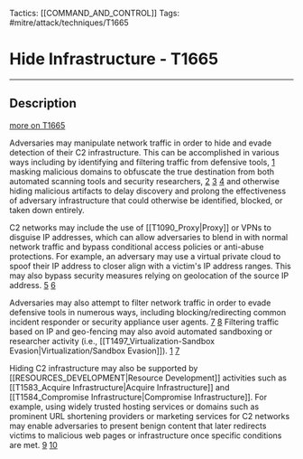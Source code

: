 Tactics: [[COMMAND_AND_CONTROL]]
Tags: #mitre/attack/techniques/T1665

# Hide Infrastructure - T1665
---
## Description
[more on T1665](https://attack.mitre.org/techniques/T1665)

Adversaries may manipulate network traffic in order to hide and evade detection of their C2 infrastructure. This can be accomplished in various ways including by identifying and filtering traffic from defensive tools, [1](https://www.proofpoint.com/us/blog/threat-insight/security-brief-ta571-delivers-icedid-forked-loader) masking malicious domains to obfuscate the true destination from both automated scanning tools and security researchers, [2](https://www.mandiant.com/resources/blog/url-obfuscation-schema-abuse) [3](https://github.com/spyboy-productions/Facad1ng) [4](https://www.proofpoint.com/us/blog/threat-insight/are-you-sure-your-browser-date-current-landscape-fake-browser-updates) and otherwise hiding malicious artifacts to delay discovery and prolong the effectiveness of adversary infrastructure that could otherwise be identified, blocked, or taken down entirely.

C2 networks may include the use of [[T1090_Proxy|Proxy]] or VPNs to disguise IP addresses, which can allow adversaries to blend in with normal network traffic and bypass conditional access policies or anti-abuse protections. For example, an adversary may use a virtual private cloud to spoof their IP address to closer align with a victim's IP address ranges. This may also bypass security measures relying on geolocation of the source IP address. [5](https://sysdig.com/content/c/pf-2023-global-cloud-threat-report?x=u_WFRi&xs=524303#page=1) [6](https://www.orangecyberdefense.com/global/blog/research/residential-proxies)

Adversaries may also attempt to filter network traffic in order to evade defensive tools in numerous ways, including blocking/redirecting common incident responder or security appliance user agents. [7](https://bluescreenofjeff.com/2016-04-12-combatting-incident-responders-with-apache-mod_rewrite/) [8](https://www.proofpoint.com/us/blog/threat-insight/part-1-socgholish-very-real-threat-very-fake-update) Filtering traffic based on IP and geo-fencing may also avoid automated sandboxing or researcher activity (i.e., [[T1497_Virtualization-Sandbox Evasion|Virtualization/Sandbox Evasion]]). [1](https://www.proofpoint.com/us/blog/threat-insight/security-brief-ta571-delivers-icedid-forked-loader) [7](https://bluescreenofjeff.com/2016-04-12-combatting-incident-responders-with-apache-mod_rewrite/)

Hiding C2 infrastructure may also be supported by [[RESOURCES_DEVELOPMENT|Resource Development]] activities such as [[T1583_Acquire Infrastructure|Acquire Infrastructure]] and [[T1584_Compromise Infrastructure|Compromise Infrastructure]]. For example, using widely trusted hosting services or domains such as prominent URL shortening providers or marketing services for C2 networks may enable adversaries to present benign content that later redirects victims to malicious web pages or infrastructure once specific conditions are met. [9](https://www.microsoft.com/en-us/security/blog/2023/12/07/star-blizzard-increases-sophistication-and-evasion-in-ongoing-attacks/) [10](https://cofense.com/blog/major-energy-company-targeted-in-large-qr-code-campaign/)

